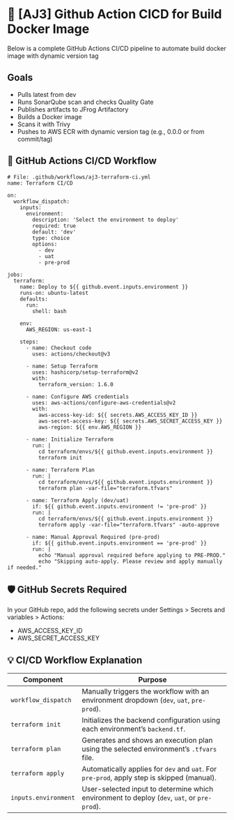 # 📘 [AJ3] Github Action CICD for Build Docker Image 

Below is a complete GitHub Actions CI/CD pipeline to automate build docker image with dynamic version tag

## Goals
- Pulls latest from dev
- Runs SonarQube scan and checks Quality Gate
- Publishes artifacts to JFrog Artifactory
- Builds a Docker image
- Scans it with Trivy
- Pushes to AWS ECR with dynamic version tag (e.g., 0.0.0 or from commit/tag)


## 🚀 GitHub Actions CI/CD Workflow

```
# File: .github/workflows/aj3-terraform-ci.yml
name: Terraform CI/CD

on:
  workflow_dispatch:
    inputs:
      environment:
        description: 'Select the environment to deploy'
        required: true
        default: 'dev'
        type: choice
        options:
          - dev
          - uat
          - pre-prod

jobs:
  terraform:
    name: Deploy to ${{ github.event.inputs.environment }}
    runs-on: ubuntu-latest
    defaults:
      run:
        shell: bash

    env:
      AWS_REGION: us-east-1

    steps:
      - name: Checkout code
        uses: actions/checkout@v3

      - name: Setup Terraform
        uses: hashicorp/setup-terraform@v2
        with:
          terraform_version: 1.6.0

      - name: Configure AWS credentials
        uses: aws-actions/configure-aws-credentials@v2
        with:
          aws-access-key-id: ${{ secrets.AWS_ACCESS_KEY_ID }}
          aws-secret-access-key: ${{ secrets.AWS_SECRET_ACCESS_KEY }}
          aws-region: ${{ env.AWS_REGION }}

      - name: Initialize Terraform
        run: |
          cd terraform/envs/${{ github.event.inputs.environment }}
          terraform init

      - name: Terraform Plan
        run: |
          cd terraform/envs/${{ github.event.inputs.environment }}
          terraform plan -var-file="terraform.tfvars"

      - name: Terraform Apply (dev/uat)
        if: ${{ github.event.inputs.environment != 'pre-prod' }}
        run: |
          cd terraform/envs/${{ github.event.inputs.environment }}
          terraform apply -var-file="terraform.tfvars" -auto-approve

      - name: Manual Approval Required (pre-prod)
        if: ${{ github.event.inputs.environment == 'pre-prod' }}
        run: |
          echo "Manual approval required before applying to PRE-PROD."
          echo "Skipping auto-apply. Please review and apply manually if needed."

```

## 🛡️ GitHub Secrets Required

In your GitHub repo, add the following secrets under Settings > Secrets and variables > Actions:

- AWS_ACCESS_KEY_ID
- AWS_SECRET_ACCESS_KEY

## 💡 CI/CD Workflow Explanation

| Component                 | Purpose                                                                                   |
|--------------------------|-------------------------------------------------------------------------------------------|
| `workflow_dispatch`      | Manually triggers the workflow with an environment dropdown (`dev`, `uat`, `pre-prod`).   |
| `terraform init`         | Initializes the backend configuration using each environment’s `backend.tf`.              |
| `terraform plan`         | Generates and shows an execution plan using the selected environment’s `.tfvars` file.    |
| `terraform apply`        | Automatically applies for `dev` and `uat`. For `pre-prod`, apply step is skipped (manual).|
| `inputs.environment`     | User-selected input to determine which environment to deploy (`dev`, `uat`, or `pre-prod`).|


